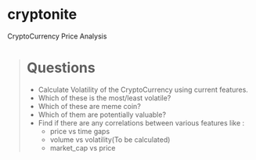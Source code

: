 # cryptonite
CryptoCurrency Price Analysis
> # Questions
> - Calculate Volatility of the CryptoCurrency using current features.
> - Which of these is the most/least volatile?
> - Which of these are meme coin?
> - Which of them are potentially valuable?
> - Find if there are any correlations between various features like :
>     - price vs time gaps
>     - volume vs volatility(To be calculated)
>     - market_cap vs price